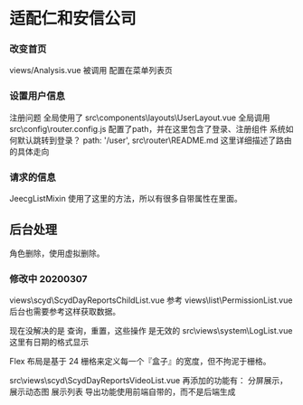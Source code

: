 # 适配仁和安信公司


### 改变首页
views/Analysis.vue  被调用 配置在菜单列表页


### 设置用户信息
注册问题
全局使用了
src\components\layouts\UserLayout.vue
全局调用
src\config\router.config.js  配置了path，并在这里包含了登录、注册组件
系统如何默认跳转到登录？  path: '/user',
src\router\README.md 这里详细描述了路由的具体走向

### 请求的信息
JeecgListMixin
使用了这里的方法，所以有很多自带属性在里面。

## 后台处理
角色删除，使用虚拟删除。

### 修改中 20200307
views\scyd\ScydDayReportsChildList.vue  参考 views\list\PermissionList.vue
后台也需要参考这样获取数据。

现在没解决的是  查询，重置，这些操作 是无效的
src\views\system\LogList.vue
这里有日期的格式显示


Flex 布局是基于 24 栅格来定义每一个『盒子』的宽度，但不拘泥于栅格。

src\views\scyd\ScydDayReportsVideoList.vue
再添加的功能有：
分屏展示，展示动态图
展示列表
导出功能使用前端自带的，而不是后端生成

